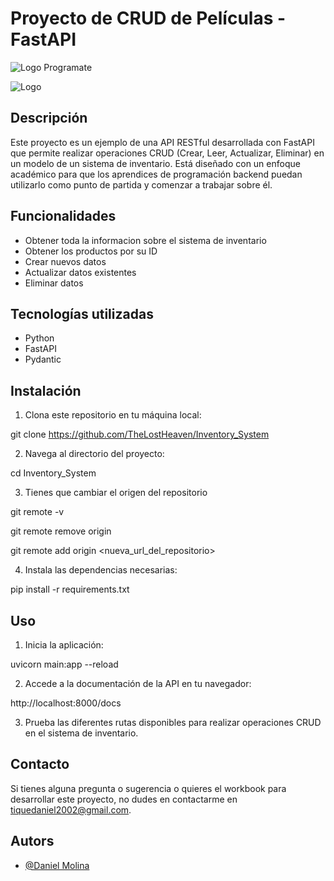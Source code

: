 # Proyecto de CRUD de Películas - FastAPI

<img src="img/programate-academy.png" alt="Logo Programate">

![Logo](https://www.python.org/static/community_logos/python-logo-inkscape.svg)

## Descripción

Este proyecto es un ejemplo de una API RESTful desarrollada con FastAPI que permite realizar operaciones CRUD (Crear, Leer, Actualizar, Eliminar) en un modelo de un sistema de inventario. Está diseñado con un enfoque académico para que los aprendices de programación backend puedan utilizarlo como punto de partida y comenzar a trabajar sobre él.

## Funcionalidades

- Obtener toda la informacion sobre el sistema de inventario
- Obtener los productos por su ID
- Crear nuevos datos
- Actualizar datos existentes
- Eliminar datos

## Tecnologías utilizadas

- Python
- FastAPI
- Pydantic

## Instalación

1. Clona este repositorio en tu máquina local:

git clone https://github.com/TheLostHeaven/Inventory_System


2. Navega al directorio del proyecto:

cd Inventory_System

3. Tienes que cambiar el origen del repositorio

git remote -v

git remote remove origin

git remote add origin <nueva_url_del_repositorio>

4. Instala las dependencias necesarias:

pip install -r requirements.txt


## Uso

1. Inicia la aplicación:

uvicorn main:app --reload


2. Accede a la documentación de la API en tu navegador:

http://localhost:8000/docs


3. Prueba las diferentes rutas disponibles para realizar operaciones CRUD en el sistema de inventario.


## Contacto

Si tienes alguna pregunta o sugerencia o quieres el workbook para desarrollar este proyecto, no dudes en contactarme en [tiquedaniel2002@gmail.com](tiquedaniel2002@gmail.com).


## Autors

- [@Daniel Molina](https://github.com/TheLostHeaven)